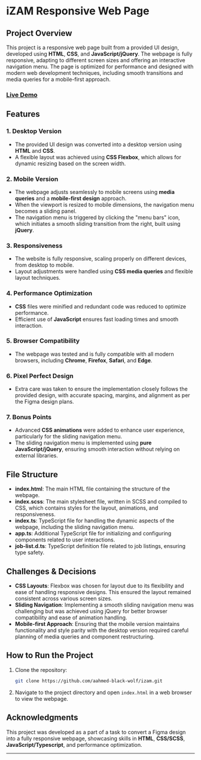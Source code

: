 

# iZAM Responsive Web Page

## Project Overview

This project is a responsive web page built from a provided UI design, developed using **HTML**, **CSS**, and **JavaScript/jQuery**. The webpage is fully responsive, adapting to different screen sizes and offering an interactive navigation menu. The page is optimized for performance and designed with modern web development techniques, including smooth transitions and media queries for a mobile-first approach.

### [Live Demo](https://aahmed-black-wolf.github.io/izam)

## Features

### 1. **Desktop Version**

- The provided UI design was converted into a desktop version using **HTML** and **CSS**.
- A flexible layout was achieved using **CSS Flexbox**, which allows for dynamic resizing based on the screen width.

### 2. **Mobile Version**

- The webpage adjusts seamlessly to mobile screens using **media queries** and a **mobile-first design** approach.
- When the viewport is resized to mobile dimensions, the navigation menu becomes a sliding panel.
- The navigation menu is triggered by clicking the "menu bars" icon, which initiates a smooth sliding transition from the right, built using **jQuery**.

### 3. **Responsiveness**

- The website is fully responsive, scaling properly on different devices, from desktop to mobile.
- Layout adjustments were handled using **CSS media queries** and flexible layout techniques.

### 4. **Performance Optimization**

- **CSS** files were minified and redundant code was reduced to optimize performance.
- Efficient use of **JavaScript** ensures fast loading times and smooth interaction.

### 5. **Browser Compatibility**

- The webpage was tested and is fully compatible with all modern browsers, including **Chrome**, **Firefox**, **Safari**, and **Edge**.

### 6. **Pixel Perfect Design**

- Extra care was taken to ensure the implementation closely follows the provided design, with accurate spacing, margins, and alignment as per the Figma design plans.

### 7. **Bonus Points**

- Advanced **CSS animations** were added to enhance user experience, particularly for the sliding navigation menu.
- The sliding navigation menu is implemented using **pure JavaScript/jQuery**, ensuring smooth interaction without relying on external libraries.

## File Structure

- **index.html**: The main HTML file containing the structure of the webpage.
- **index.scss**: The main stylesheet file, written in SCSS and compiled to CSS, which contains styles for the layout, animations, and responsiveness.
- **index.ts**: TypeScript file for handling the dynamic aspects of the webpage, including the sliding navigation menu.
- **app.ts**: Additional TypeScript file for initializing and configuring components related to user interactions.
- **job-list.d.ts**: TypeScript definition file related to job listings, ensuring type safety.

## Challenges & Decisions

- **CSS Layouts**: Flexbox was chosen for layout due to its flexibility and ease of handling responsive designs. This ensured the layout remained consistent across various screen sizes.
- **Sliding Navigation**: Implementing a smooth sliding navigation menu was challenging but was achieved using jQuery for better browser compatibility and ease of animation handling.
- **Mobile-first Approach**: Ensuring that the mobile version maintains functionality and style parity with the desktop version required careful planning of media queries and component restructuring.

## How to Run the Project

1. Clone the repository:
   ```bash
   git clone https://github.com/aahmed-black-wolf/izam.git
   ```
2. Navigate to the project directory and open `index.html` in a web browser to view the webpage.

## Acknowledgments

This project was developed as a part of a task to convert a Figma design into a fully responsive webpage, showcasing skills in **HTML**, **CSS/SCSS**, **JavaScript/Typescript**, and performance optimization.

---
